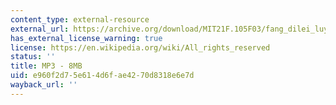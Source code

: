 ```yaml
---
content_type: external-resource
external_url: https://archive.org/download/MIT21F.105F03/fang_dilei_luyin-16k.mp3
has_external_license_warning: true
license: https://en.wikipedia.org/wiki/All_rights_reserved
status: ''
title: MP3 - 8MB
uid: e960f2d7-5e61-4d6f-ae42-70d8318e6e7d
wayback_url: ''
---
```

